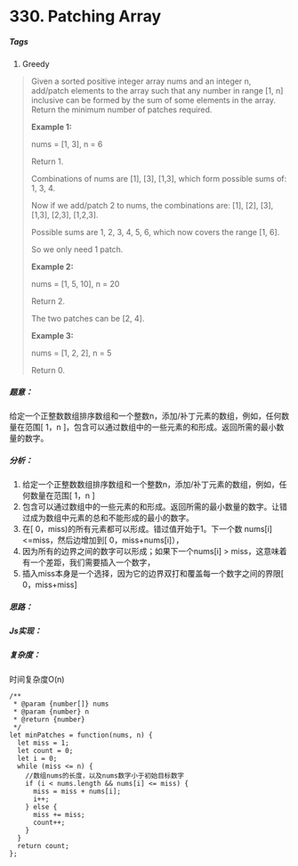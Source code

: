 # 330. Patching Array
##### Tags
1. Greedy

>Given a sorted positive integer array nums and an integer n, add/patch elements to the array such that any number in range [1, n] inclusive can be formed by the sum of some elements in the array. Return the minimum number of patches required.
>
><strong>Example 1:</strong>
>
>nums = [1, 3], n = 6
>
>Return 1.
>
>Combinations of nums are [1], [3], [1,3], which form possible sums of: 1, 3, 4.
>
>Now if we add/patch 2 to nums, the combinations are: [1], [2], [3], [1,3], [2,3], [1,2,3].
>
>Possible sums are 1, 2, 3, 4, 5, 6, which now covers the range [1, 6].
>
>So we only need 1 patch.
>
><strong>Example 2:</strong>
>
>nums = [1, 5, 10], n = 20
>
>Return 2.
>
>The two patches can be [2, 4].
>
><strong>Example 3:</strong>
>
>nums = [1, 2, 2], n = 5
>
>Return 0.

##### 题意：
给定一个正整数数组排序数组和一个整数n，添加/补丁元素的数组，例如，任何数量在范围[ 1，n ]，包含可以通过数组中的一些元素的和形成。返回所需的最小数量的数字。

##### 分析：
1. 给定一个正整数数组排序数组和一个整数n，添加/补丁元素的数组，例如，任何数量在范围[ 1，n ]
2. 包含可以通过数组中的一些元素的和形成。返回所需的最小数量的数字。让错过成为数组中元素的总和不能形成的最小的数字。
3. 在[ 0，miss)的所有元素都可以形成。错过值开始于1。下一个数 nums[i]<=miss，然后边增加到[ 0，miss+nums[i]），
4. 因为所有的边界之间的数字可以形成；如果下一个nums[i] > miss，这意味着有一个差距，我们需要插入一个数字，
5. 插入miss本身是一个选择，因为它的边界双打和覆盖每一个数字之间的界限[ 0，miss+miss]

##### 思路：

##### Js实现：
##### 复杂度：
时间复杂度O(n)

```
/**
 * @param {number[]} nums
 * @param {number} n
 * @return {number}
 */
let minPatches = function(nums, n) {
  let miss = 1;
  let count = 0;
  let i = 0;
  while (miss <= n) {
    //数组nums的长度，以及nums数字小于初始目标数字
    if (i < nums.length && nums[i] <= miss) {
      miss = miss + nums[i];
      i++;
    } else {
      miss += miss;
      count++;
    }
  }
  return count;
};
```











